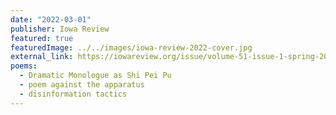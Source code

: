 ```yaml
---
date: "2022-03-01"
publisher: Iowa Review
featured: true
featuredImage: ../../images/iowa-review-2022-cover.jpg
external_link: https://iowareview.org/issue/volume-51-issue-1-spring-2021/
poems: 
  - Dramatic Monologue as Shi Pei Pu
  - poem against the apparatus
  - disinformation tactics
---
```

